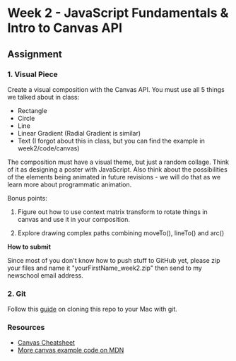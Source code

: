 # Week 2 - JavaScript Fundamentals & Intro to Canvas API

## Assignment

### 1. Visual Piece

Create a visual composition with the Canvas API. You must use all 5 things we talked about in class:

- Rectangle
- Circle
- Line
- Linear Gradient (Radial Gradient is similar)
- Text (I forgot about this in class, but you can find the example in week2/code/canvas)

The composition must have a visual theme, but just a random collage. Think of it as designing a poster with JavaScript. Also think about the possibilities of the elements being animated in future revisions - we will do that as we learn more about programmatic animation.

Bonus points:

1. Figure out how to use context matrix transform to rotate things in canvas and use it in your composition.

2. Explore drawing complex paths combining moveTo(), lineTo() and arc()

**How to submit**

Since most of you don't know how to push stuff to GitHub yet, please zip your files and name it "yourFirstName_week2.zip" then send to my newschool email address.

### 2. Git

Follow this <a href="https://github.com/yyx990803/creative-html5/blob/master/GIT.md" target="_blank">guide</a> on cloning this repo to your Mac with git.

### Resources

- <a href="http://www.nihilogic.dk/labs/canvas_sheet/HTML5_Canvas_Cheat_Sheet.pdf" target="_blank">Canvas Cheatsheet</a>
- <a href="https://developer.mozilla.org/en-US/docs/HTML/Canvas/Drawing_Graphics_with_Canvas" target="_blank">More canvas example code on MDN</a>